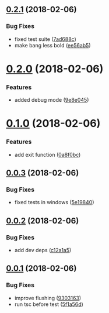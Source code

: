 <a name="0.2.1"></a>
## [0.2.1](https://github.com/anycli/errors/compare/9e8e0453b06cb544002ed6cd39a24bad3798dd2e...v0.2.1) (2018-02-06)


### Bug Fixes

* fixed test suite ([7ad688c](https://github.com/anycli/errors/commit/7ad688c))
* make bang less bold ([ee56ab5](https://github.com/anycli/errors/commit/ee56ab5))

<a name="0.2.0"></a>
# [0.2.0](https://github.com/anycli/errors/compare/0a8f0bcd92c1add9742a3cbdaac69814508ab5fe...v0.2.0) (2018-02-06)


### Features

* added debug mode ([9e8e045](https://github.com/anycli/errors/commit/9e8e045))

<a name="0.1.0"></a>
# [0.1.0](https://github.com/anycli/errors/compare/5e19840abea86d17344ba3b53f11820bc41093f6...v0.1.0) (2018-02-06)


### Features

* add exit function ([0a8f0bc](https://github.com/anycli/errors/commit/0a8f0bc))

<a name="0.0.3"></a>
## [0.0.3](https://github.com/anycli/errors/compare/c12a1a5eef7273091cec2b9eaaccd3448fd3ce7c...v0.0.3) (2018-02-06)


### Bug Fixes

* fixed tests in windows ([5e19840](https://github.com/anycli/errors/commit/5e19840))

<a name="0.0.2"></a>
## [0.0.2](https://github.com/anycli/errors/compare/9303163b5db791d8e3d6a70b464c719176c23c6b...v0.0.2) (2018-02-06)


### Bug Fixes

* add dev deps ([c12a1a5](https://github.com/anycli/errors/commit/c12a1a5))

<a name="0.0.1"></a>
## [0.0.1](https://github.com/anycli/errors/compare/4f86b9dc1221be9b2a7735d41dfb068478035368...v0.0.1) (2018-02-06)


### Bug Fixes

* improve flushing ([9303163](https://github.com/anycli/errors/commit/9303163))
* run tsc before test ([5f1a56d](https://github.com/anycli/errors/commit/5f1a56d))
